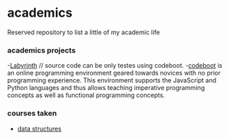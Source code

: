 # academics
Reserved repository to list a little of my academic life

### academics projects
-[Labyrinth]()
// source code can be only testes using codeboot.
-[codeboot](https://codeboot.org/4.1.1/#!) is an online programming environment geared towards novices with no prior programming experience. This environment supports the JavaScript and Python languages and thus allows teaching imperative programming concepts as well as functional programming concepts.


### courses taken
- [data structures](https://github.com/jpstayfocus/data-structures-and-algorithms)

